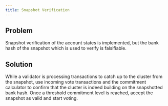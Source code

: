 ```yaml
---
title: Snapshot Verification
---
```


## Problem

Snapshot verification of the account states is implemented, but the bank hash of the snapshot which is used to verify is falsifiable.

## Solution

While a validator is processing transactions to catch up to the cluster from the snapshot, use incoming vote transactions and the commitment calculator to confirm that the cluster is indeed building on the snapshotted bank hash. Once a threshold commitment level is reached, accept the snapshot as valid and start voting.
